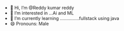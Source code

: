 - 👋 Hi, I’m @Reddy kumar reddy 
- 👀 I’m interested in ...Ai and ML
- 🌱 I’m currently learning ...............fullstack using java
- 😄 Pronouns: Male
